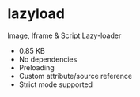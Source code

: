 # lazyload
Image, Iframe &#38; Script Lazy-loader

<ul>
  <li>0.85 KB</li>
  <li>No dependencies</li>
  <li>Preloading</li>
  <li>Custom attribute/source reference</li>
  <li>Strict mode supported</li>
</ul>
